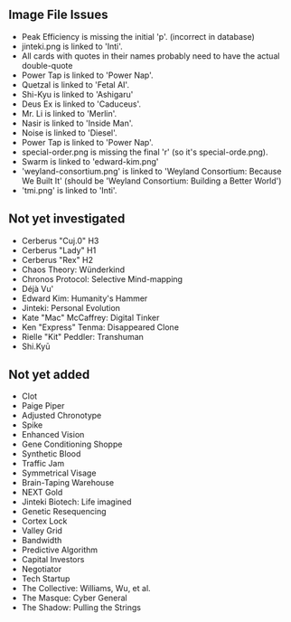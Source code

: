 ## Image File Issues
- Peak Efficiency is missing the initial 'p'. (incorrect in database)
- jinteki.png is linked to 'Inti'.
- All cards with quotes in their names probably need to have the actual double-quote
- Power Tap is linked to 'Power Nap'.
- Quetzal is linked to 'Fetal AI'.
- Shi-Kyu is linked to 'Ashigaru'
- Deus Ex is linked to 'Caduceus'.
- Mr. Li is linked to 'Merlin'.
- Nasir is linked to 'Inside Man'.
- Noise is linked to 'Diesel'.
- Power Tap is linked to 'Power Nap'.
- special-order.png is missing the final 'r' (so it's special-orde.png).
- Swarm is linked to 'edward-kim.png'
- 'weyland-consortium.png' is linked to 'Weyland Consortium: Because We Built It' (should be 'Weyland Consortium: Building a Better World')
- 'tmi.png' is linked to 'Inti'.

## Not yet investigated

- Cerberus "Cuj.0" H3
- Cerberus "Lady" H1
- Cerberus "Rex" H2
- Chaos Theory: Wünderkind
- Chronos Protocol: Selective Mind-mapping
- Déjà Vu'
- Edward Kim: Humanity's Hammer
- Jinteki: Personal Evolution
- Kate "Mac" McCaffrey: Digital Tinker
- Ken "Express" Tenma: Disappeared Clone
- Rielle "Kit" Peddler: Transhuman
- Shi.Kyū


## Not yet added

- Clot
- Paige Piper
- Adjusted Chronotype
- Spike
- Enhanced Vision
- Gene Conditioning Shoppe
- Synthetic Blood
- Traffic Jam
- Symmetrical Visage
- Brain-Taping Warehouse
- NEXT Gold
- Jinteki Biotech: Life imagined
- Genetic Resequencing
- Cortex Lock
- Valley Grid
- Bandwidth
- Predictive Algorithm
- Capital Investors
- Negotiator
- Tech Startup
- The Collective: Williams, Wu, et al.
- The Masque: Cyber General
- The Shadow: Pulling the Strings
